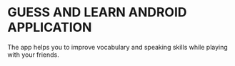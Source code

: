 # GUESS AND LEARN ANDROID APPLICATION 

The app helps you to improve vocabulary and speaking skills while playing with your friends. 



